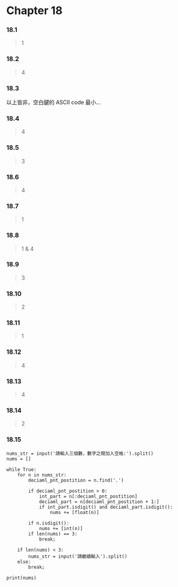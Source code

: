 # Chapter 18

### 18.1
>1

### 18.2
>4

### 18.3
以上皆非，空白鍵的 ASCII code 最小...

### 18.4
>4

### 18.5
>3

### 18.6
>4

### 18.7
>1

### 18.8
> 1 & 4

### 18.9
>3

### 18.10
>2

### 18.11
>1

### 18.12
>4

### 18.13
>4
>
### 18.14
>2

### 18.15
```python=
nums_str = input('請輸入三個數，數字之間加入空格:').split()
nums = []

while True:
    for n in nums_str:
        deciaml_pnt_postition = n.find('.')
        
        if deciaml_pnt_postition > 0:
            int_part = n[:deciaml_pnt_postition]
            deciaml_part = n[deciaml_pnt_postition + 1:]
            if int_part.isdigit() and deciaml_part.isdigit():
                nums += [float(n)]

        if n.isdigit():
            nums += [int(n)]
        if len(nums) == 3:
            break;

    if len(nums) < 3:
        nums_str = input('請繼續輸入').split()
    else:
        break;

print(nums)
```